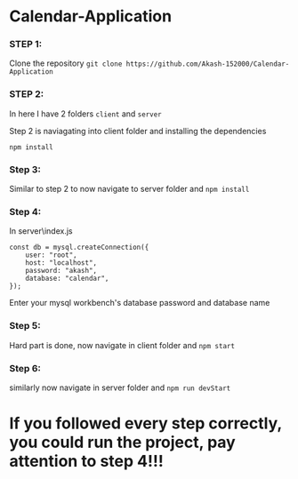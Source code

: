 # Calendar-Application


### **STEP 1:**

Clone the repository  ```git clone https://github.com/Akash-152000/Calendar-Application ```


### **STEP 2:**

In here I have 2 folders 
```client``` and ```server ```

Step 2 is naviagating into client folder and installing the dependencies

```npm install ```

### **Step 3:**

Similar to step 2 to now navigate to server folder and ```npm install```

### **Step 4:**

In server\index.js
```
const db = mysql.createConnection({
    user: "root",
    host: "localhost",
    password: "akash",
    database: "calendar",
});
```
Enter your mysql workbench's database password and database name

### **Step 5:**

Hard part is done, now navigate in client folder and ```npm start```


### **Step 6:**

similarly now navigate in server folder and ```npm run devStart```

# If you followed every step correctly, you could run the project, pay attention to step 4!!!
